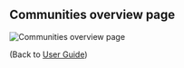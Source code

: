 ## Communities overview page

![Communities overview page](https://avigailtaylor.github.io/GeneFEAST/communities_overview_300dpi.png)

(Back to [User Guide](user_guide.md))
